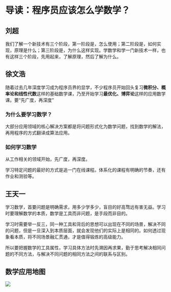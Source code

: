 # 导读：程序员应该怎么学数学？

## 刘超

我们了解一个新技术有三个阶段，第一阶段是，怎么使用；第二阶段是，如何实现，原理是什么；第三阶段是，为什么这样实现。学数学和学一门新技术一样，也有这样三个阶段，先用起来，了解原理，然后了解为什么。

## 徐文浩

随着过去几年深度学习成为程序员界的显学，不少程序员开始回头复习**微积分、概率论和线性代数**这样的基础数学课，乃至开始学习**最优化、博弈论**这样的应用数学课。要“先广度，再深度”

### 为什么要学习数学？

大部分应用领域的核心解决方案都是将问题形式化为数学问题，找到数学的解法，再用程序的方式翻译成算法应用。

### 如何学习数学

从工作相关的领域开始，先广度，再深度。

学习特定问题的最好的方式是追一门在线课程。体系化的课程有明确的节奏，还有作业和测验等。

## 王天一

学习数学，首要问题是明确需求，用多少学多少，盲目的好高骛远有害无益。学习时要理解数学的本质，数学是工具而非问题，是手段而非目的。

学习时需要举一反三，同一种工具和背后的思想可以出现在不同的场景，解决不同的问题，但是一旦深入到本质层面，就会发现他们的实际上是相同的。如何透过现象看本质，将不同场景融汇贯通，才是值得锻炼的高级能力。

所以要把握数学的工具属性，学习具体方法时先溯因再求果，勤于思考解决相同问题的不同方法，与解决不同问题的相同方法之间的联系与区别。

## 数学应用地图

![](https://static001.geekbang.org/resource/image/29/50/29d37a8eb43c1d007b15a938213a8b50.jpg)
